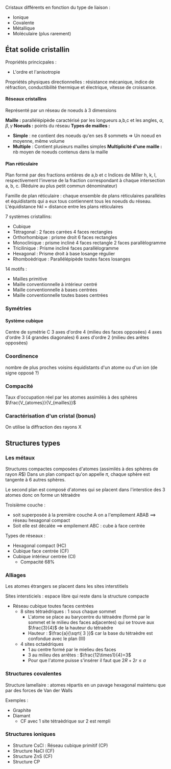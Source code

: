 
Cristaux différents en fonction du type de liaison :
* Ionique
* Covalente
* Métallique
* Moléculaire (plus rarement)

## État solide cristallin
Propriétés princicpales : 
* L'ordre et l'anisotropie

Propriétés physiques directionnelles : résistance mécanique, indice de réfraction, conductibilité thermique et électrique, vitesse de croissance.

#### Réseaux cristallins
Représenté par un réseau de noeuds à 3 dimensions

**Maille :** parallélépipède  caractérisé par les longueurs a,b,c et les angles, $\alpha, \beta, \gamma$
**Noeuds :**  points du réseau
**Types de mailles :**
* **Simple** : ne contient des noeuds qu'en ses 8 sommets => Un noeud en moyenne, même volume
* **Multiple** : Contient plusieurs mailles simples
**Multiplicité d'une maille :** nb moyen de noeuds contenus dans la maille


#### Plan réticulaire
Plan formé par des fractions entières de a,b et c
Indices de Miller h, k, l, respectivement l'inverse de la fraction correspondant  à chaque intersection a, b, c. (Réduire au plus petit commun dénominateur)

Famille de plan réticulaire : chaque ensemble de plans réticulaires parallèles et équidistants qui a eux tous contiennent tous les noeuds du réseau. 
L'équidistance hkl = distance entre les plans réticulaires

7 systèmes cristallins:
* Cubique
* Tétragonal : 2 faces carrées 4 faces rectangles
* Orthorhombique : prisme droit 6 faces rectangles
* Monoclinique : prisme incliné 4 faces rectangle 2 faces parallèlogramme
* Tricilinique : Prisme incliné  faces parallèlogramme
* Hexagonal : Prisme droit à base losange régulier
* Rhomboèdrique : Parallélépipède toutes faces losanges

14 motifs :
* Mailles primitive
* Maille conventionnelle à intérieur centré
* Maille conventionnelle à bases centrées
* Maille conventionnelle toutes bases centrées

### Symétries
#### Système cubique
Centre de symétrie C
3 axes d'ordre 4 (milieu des faces opposées)
4 axes d'ordre 3 (4 grandes diagonales)
6 axes d'ordre 2 (milieu des arêtes opposées)


### Coordinence
nombre de plus proches voisins équidistants d'un atome ou d'un ion (de signe opposé ?)

### Compacité
Taux d'occupation réel par les atomes assimilés à des sphères
$\frac{V_{atomes}}{V_{mailles}}$

### Caractérisation d'un cristal (bonus)
On utilise la diffraction des rayons X

## Structures types
### Les métaux
Structures compactes composées d'atomes (assimilés à des sphères de rayon $R$$)
Dans un plan compact qu'on appelle $\pi$, chaque sphère est tangente à 6 autres sphères.

Le second plan est composé d'atomes qui se placent dans l'interstice des 3 atomes donc on forme un tétraèdre

Troisième couche :
* soit superposée à la première couche A on a l'empilement ABAB $\implies$ réseau hexagonal compact
* Soit elle est décalée $\implies$ empilement ABC : cube à face centrée

Types de réseaux :
* Hexagonal compact (HC)
* Cubique face centrée (CF)
* Cubique intérieur centrée (CI)
	* Compacité 68%

### Alliages
Les atomes étrangers se placent dans les sites interstitiels

Sites intersticiels : espace libre qui reste dans la structure compacte

* Réseau cubique toutes faces centrées 
	* 8 sites tétraèdriques : 1 sous chaque sommet
		* L'atome se place au barycentre du tétraèdre (formé par le sommet et le milieu des faces adjacentes) qui se trouve aux $\frac{3}{4}$ de la hauteur du tétraèdre
		* Hauteur : $\frac{a}{\sqrt{ 3 }}$ car la base du tétraèdre est confondue avec le plan (III)
	* 4 sites octaédriques
		* 1 au centre formé par le mielieu des faces
		* 3 au milieu des arrêtes : $\frac{12\times1}{4}=3$
		* Pour que l'atome puisse s'insérer il faut que $2R + 2r \leq a$

### Structures covalentes
Structure lamellaire : atomes répartis en un pavage hexagonal maintenu que par des forces de Van der Walls

Exemples : 
* Graphite
* Diamant
	* CF avec 1 site tétraèdrique sur 2 est rempli

### Structures ioniques
* Structure CsCl : Réseau cubique primitif (CP)
* Structure NaCl (CF)
* Structure  ZnS (CF)
* Structure CP